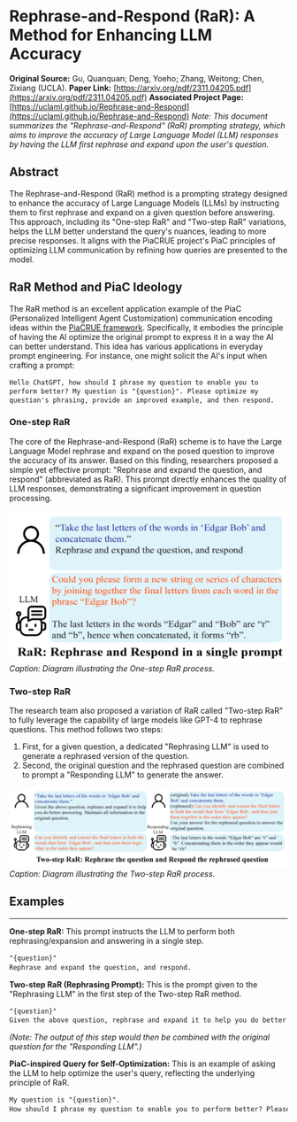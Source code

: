 # Rephrase-and-Respond (RaR): A Method for Enhancing LLM Accuracy

**Original Source:** Gu, Quanquan; Deng, Yoeho; Zhang, Weitong; Chen, Zixiang (UCLA).
**Paper Link:** [https://arxiv.org/pdf/2311.04205.pdf](https://arxiv.org/pdf/2311.04205.pdf)
**Associated Project Page:** [https://uclaml.github.io/Rephrase-and-Respond](https://uclaml.github.io/Rephrase-and-Respond)
*Note: This document summarizes the "Rephrase-and-Respond" (RaR) prompting strategy, which aims to improve the accuracy of Large Language Model (LLM) responses by having the LLM first rephrase and expand upon the user's question.*

## Abstract
The Rephrase-and-Respond (RaR) method is a prompting strategy designed to enhance the accuracy of Large Language Models (LLMs) by instructing them to first rephrase and expand on a given question before answering. This approach, including its "One-step RaR" and "Two-step RaR" variations, helps the LLM better understand the query's nuances, leading to more precise responses. It aligns with the PiaCRUE project's PiaC principles of optimizing LLM communication by refining how queries are presented to the model.

## RaR Method and PiaC Ideology

The RaR method is an excellent application example of the PiaC (Personalized Intelligent Agent Customization) communication encoding ideas within the [PiaCRUE framework](../PiaCRUE.md). Specifically, it embodies the principle of having the AI optimize the original prompt to express it in a way the AI can better understand. This idea has various applications in everyday prompt engineering. For instance, one might solicit the AI's input when crafting a prompt:

```
Hello ChatGPT, how should I phrase my question to enable you to perform better? My question is "{question}". Please optimize my question's phrasing, provide an improved example, and then respond.
```

### One-step RaR
The core of the Rephrase-and-Respond (RaR) scheme is to have the Large Language Model rephrase and expand on the posed question to improve the accuracy of its answer. Based on this finding, researchers proposed a simple yet effective prompt: "Rephrase and expand the question, and respond" (abbreviated as RaR). This prompt directly enhances the quality of LLM responses, demonstrating a significant improvement in question processing.

![One-step RaR Diagram](../img/RaR.png)
*Caption: Diagram illustrating the One-step RaR process.*

### Two-step RaR
The research team also proposed a variation of RaR called "Two-step RaR" to fully leverage the capability of large models like GPT-4 to rephrase questions. This method follows two steps:
1.  First, for a given question, a dedicated "Rephrasing LLM" is used to generate a rephrased version of the question.
2.  Second, the original question and the rephrased question are combined to prompt a "Responding LLM" to generate the answer.

![Two-step RaR Diagram](../img/Two-stepRaR.png)
*Caption: Diagram illustrating the Two-step RaR process.*

## Examples

---
**One-step RaR:**
This prompt instructs the LLM to perform both rephrasing/expansion and answering in a single step.
```markdown
"{question}"
Rephrase and expand the question, and respond.
```

**Two-step RaR (Rephrasing Prompt):**
This is the prompt given to the "Rephrasing LLM" in the first step of the Two-step RaR method.
```markdown
"{question}"
Given the above question, rephrase and expand it to help you do better answering. Maintain all information in the original question.
```
*(Note: The output of this step would then be combined with the original question for the "Responding LLM".)*

**PiaC-inspired Query for Self-Optimization:**
This is an example of asking the LLM to help optimize the user's query, reflecting the underlying principle of RaR.
```markdown
My question is "{question}".
How should I phrase my question to enable you to perform better? Please optimize my question's phrasing, provide an improved example, and then respond.
```
